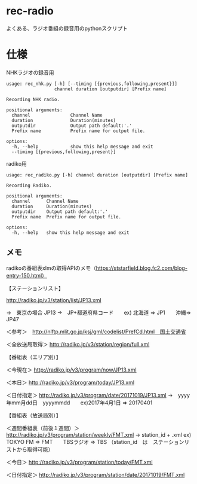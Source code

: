 # rec-radio
よくある、ラジオ番組の録音用のpythonスクリプト

# 仕様
NHKラジオの録音用
```
usage: rec_nhk.py [-h] [--timing [{previous,following,present}]]
                  channel duration [outputdir] [Prefix name]

Recording NHK radio.

positional arguments:
  channel               Channel Name
  duration              Duration(minutes)
  outputdir             Output path default:'.'
  Prefix name           Prefix name for output file.

options:
  -h, --help            show this help message and exit
  --timing [{previous,following,present}]
```
radiko用
```
usage: rec_radiko.py [-h] channel duration [outputdir] [Prefix name]

Recording Radiko.

positional arguments:
  channel      Channel Name
  duration     Duration(minutes)
  outputdir    Output path default:'.'
  Prefix name  Prefix name for output file.

options:
  -h, --help   show this help message and exit
```

## メモ
radikoの番組表xlmの取得APIのメモ（https://ststarfield.blog.fc2.com/blog-entry-150.html）

【ステーションリスト】

http://radiko.jp/v3/station/list/JP13.xml

->　東京の場合 JP13
->　JP+都道府県コード　　ex) 北海道 => JP1　　沖縄=> JP47

＜参考＞　http://nlftp.mlit.go.jp/ksj/gml/codelist/PrefCd.html　国土交通省

＜全放送局取得＞
http://radiko.jp/v3/station/region/full.xml

【番組表（エリア別）】

＜今現在＞
http://radiko.jp/v3/program/now/JP13.xml

＜本日＞
http://radiko.jp/v3/program/today/JP13.xml

＜日付指定＞
http://radiko.jp/v3/program/date/20171019/JP13.xml
->　yyyy年mm月dd日　yyyymmdd　　ex)2017年4月1日 => 20170401

【番組表（放送局別）】

＜週間番組表（前後１週間）＞
http://radiko.jp/v3/program/station/weekly/FMT.xml
-> station_id + .xml ex) TOKYO FM => FMT　　TBSラジオ => TBS
（station_id　は　ステーションリストから取得可能）

＜今日＞
http://radiko.jp/v3/program/station/today/FMT.xml

＜日付指定＞
http://radiko.jp/v3/program/station/date/20171019/FMT.xml
